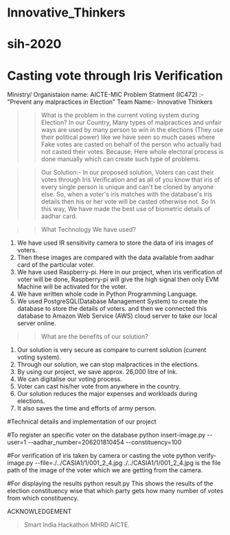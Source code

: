 # Innovative_Thinkers
# sih-2020

# Casting vote through Iris Verification
Ministry/ Organistaion name: AICTE-MIC
Problem Statment (IC472) :- "Prevent any malpractices in Election"
Team Name:- Innovative Thinkers

>> What is the problem in the current voting system during Election?
   In our Country, Many types of malpractices and unfair ways are used by many person to win in the elections (They use their political power) 
   like we have seen so much cases where Fake votes are casted on behalf of the person who actually had not casted their votes.
   Because, Here whole electoral process is done manually which can create such type of problems.
   
>> Our Solution:- 
   In our proposed solution, Voters can cast their votes through Iris Verification and as all of you know that iris of every single person is unique and 
   can't be cloned by anyone else.
   So, when a voter's iris matches with the database's iris details then his or her vote will be casted otherwise not. 
   So In this way, We have made the best use of biometric details of aadhar card.
   
>> What Technology We have used? 
1. We have used IR sensitivity camera to store the data of iris images of voters.
2. Then these images are compared with the data available from aadhar card of the particular voter.
3. We have used Raspberry-pi. Here in our project, when iris verification of voter will be done, Raspberry-pi will give the high signal then only EVM Machine will be 
   activated for the voter.
4. We have written whole code in Python Programming Language.
5. We used PostgreSQL(Database Management System) to create the database to store the details of voters.
   and then we connected this database to Amazon Web Service (AWS) cloud server to take our local server online.
   
>> What are the benefits of our solution?
1. Our solution is very secure as compare to current solution (current voting system).
2. Through our solution, we can stop malpractices in the elections.
3. By using our project, we save approx. 26,000 litre of Ink.
4. We can digitalise our voting process.
5. Voter can cast his/her vote from anywhere in the country.
6. Our solution reduces the major expenses and workloads during elections.
7. It also saves the time and efforts of army person.


#Technical details and implementation of our project 

#To register an specific voter on the database
python insert-image.py --user=1 --aadhar_number=206201810454 --constituency=100

#For verification of iris taken by camera or casting the vote
python verify-image.py --file=./../CASIA1/1/001_2_4.jpg
./../CASIA1/1/001_2_4.jpg is the file path of the image of the voter which we are getting from the camera.

#For displaying the results 
python result.py
This shows the results of the election constituency wise that which party gets how many number of votes from which constituency.






ACKNOWLEDGEMENT
> Smart India Hackathon 
> MHRD
> AICTE.
